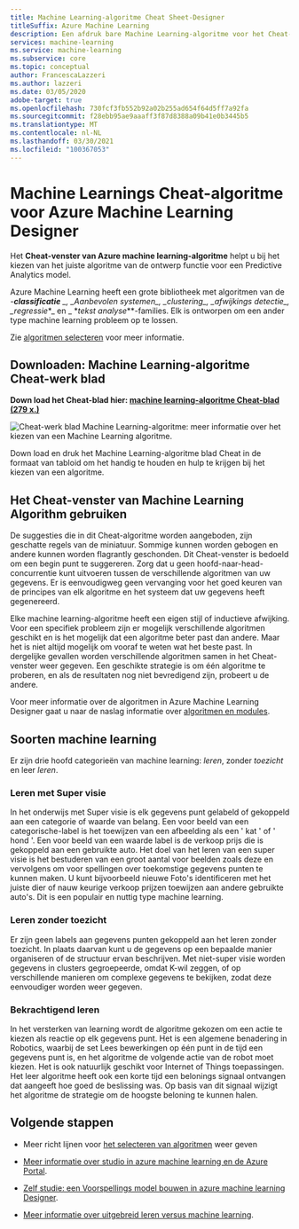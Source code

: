 ```yaml
---
title: Machine Learning-algoritme Cheat Sheet-Designer
titleSuffix: Azure Machine Learning
description: Een afdruk bare Machine Learning-algoritme voor het Cheat-werk blad helpt u bij het kiezen van het juiste algoritme voor uw voorspellende model in Azure Machine Learning Designer.
services: machine-learning
ms.service: machine-learning
ms.subservice: core
ms.topic: conceptual
author: FrancescaLazzeri
ms.author: lazzeri
ms.date: 03/05/2020
adobe-target: true
ms.openlocfilehash: 730fcf3fb552b92a02b255ad654f64d5ff7a92fa
ms.sourcegitcommit: f28ebb95ae9aaaff3f87d8388a09b41e0b3445b5
ms.translationtype: MT
ms.contentlocale: nl-NL
ms.lasthandoff: 03/30/2021
ms.locfileid: "100367053"
---
```

# <a name="machine-learning-algorithm-cheat-sheet-for-azure-machine-learning-designer"></a>Machine Learnings Cheat-algoritme voor Azure Machine Learning Designer

Het **Cheat-venster van Azure machine learning-algoritme** helpt u bij het kiezen van het juiste algoritme van de ontwerp functie voor een Predictive Analytics model.

Azure Machine Learning heeft een grote bibliotheek met algoritmen van de *-**classificatie** _, _*_Aanbevolen systemen_*_, _*_clustering_*_, _*_afwijkings detectie_*_, _*_regressie_*_ en _ *_tekst analyse_**-families. Elk is ontworpen om een ander type machine learning probleem op te lossen.

Zie [algoritmen selecteren](how-to-select-algorithms.md) voor meer informatie.

## <a name="download-machine-learning-algorithm-cheat-sheet"></a>Downloaden: Machine Learning-algoritme Cheat-werk blad

**Down load het Cheat-blad hier: [machine learning-algoritme Cheat-blad (279 x.)](https://download.microsoft.com/download/3/5/b/35bb997f-a8c7-485d-8c56-19444dafd757/azure-machine-learning-algorithm-cheat-sheet-nov2019.pdf?WT.mc_id=docs-article-lazzeri)**

![Cheat-werk blad Machine Learning-algoritme: meer informatie over het kiezen van een Machine Learning algoritme.](./media/algorithm-cheat-sheet/machine-learning-algorithm-cheat-sheet.svg)

Down load en druk het Machine Learning-algoritme blad Cheat in de formaat van tabloid om het handig te houden en hulp te krijgen bij het kiezen van een algoritme.

## <a name="how-to-use-the-machine-learning-algorithm-cheat-sheet"></a>Het Cheat-venster van Machine Learning Algorithm gebruiken

De suggesties die in dit Cheat-algoritme worden aangeboden, zijn geschatte regels van de miniatuur. Sommige kunnen worden gebogen en andere kunnen worden flagrantly geschonden. Dit Cheat-venster is bedoeld om een begin punt te suggereren. Zorg dat u geen hoofd-naar-head-concurrentie kunt uitvoeren tussen de verschillende algoritmen van uw gegevens. Er is eenvoudigweg geen vervanging voor het goed keuren van de principes van elk algoritme en het systeem dat uw gegevens heeft gegenereerd.

Elke machine learning-algoritme heeft een eigen stijl of inductieve afwijking. Voor een specifiek probleem zijn er mogelijk verschillende algoritmen geschikt en is het mogelijk dat een algoritme beter past dan andere. Maar het is niet altijd mogelijk om vooraf te weten wat het beste past. In dergelijke gevallen worden verschillende algoritmen samen in het Cheat-venster weer gegeven. Een geschikte strategie is om één algoritme te proberen, en als de resultaten nog niet bevredigend zijn, probeert u de andere. 

Voor meer informatie over de algoritmen in Azure Machine Learning Designer gaat u naar de naslag informatie over [algoritmen en modules](algorithm-module-reference/module-reference.md).

## <a name="kinds-of-machine-learning"></a>Soorten machine learning

Er zijn drie hoofd categorieën van machine learning: *leren*, zonder *toezicht* en leer *leren*.

### <a name="supervised-learning"></a>Leren met Super visie

In het onderwijs met Super visie is elk gegevens punt gelabeld of gekoppeld aan een categorie of waarde van belang. Een voor beeld van een categorische-label is het toewijzen van een afbeelding als een ' kat ' of ' hond '. Een voor beeld van een waarde label is de verkoop prijs die is gekoppeld aan een gebruikte auto. Het doel van het leren van een super visie is het bestuderen van een groot aantal voor beelden zoals deze en vervolgens om voor spellingen over toekomstige gegevens punten te kunnen maken. U kunt bijvoorbeeld nieuwe Foto's identificeren met het juiste dier of nauw keurige verkoop prijzen toewijzen aan andere gebruikte auto's. Dit is een populair en nuttig type machine learning.

### <a name="unsupervised-learning"></a>Leren zonder toezicht

Er zijn geen labels aan gegevens punten gekoppeld aan het leren zonder toezicht. In plaats daarvan kunt u de gegevens op een bepaalde manier organiseren of de structuur ervan beschrijven. Met niet-super visie worden gegevens in clusters gegroepeerde, omdat K-wil zeggen, of op verschillende manieren om complexe gegevens te bekijken, zodat deze eenvoudiger worden weer gegeven.

### <a name="reinforcement-learning"></a>Bekrachtigend leren

In het versterken van learning wordt de algoritme gekozen om een actie te kiezen als reactie op elk gegevens punt. Het is een algemene benadering in Robotics, waarbij de set Lees bewerkingen op één punt in de tijd een gegevens punt is, en het algoritme de volgende actie van de robot moet kiezen. Het is ook natuurlijk geschikt voor Internet of Things toepassingen. Het leer algoritme heeft ook een korte tijd een belonings signaal ontvangen dat aangeeft hoe goed de beslissing was. Op basis van dit signaal wijzigt het algoritme de strategie om de hoogste beloning te kunnen halen. 

## <a name="next-steps"></a>Volgende stappen

* Meer richt lijnen voor [het selecteren van algoritmen](how-to-select-algorithms.md) weer geven

* [Meer informatie over studio in azure machine learning en de Azure Portal](overview-what-is-azure-ml.md).

* [Zelf studie: een Voorspellings model bouwen in azure machine learning Designer](tutorial-designer-automobile-price-train-score.md).

* [Meer informatie over uitgebreid leren versus machine learning](concept-deep-learning-vs-machine-learning.md).
